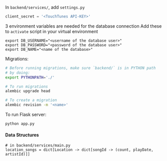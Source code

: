 In `backend/services/`, add `settings.py`

```python
client_secret = '<TouchTunes API-KEY>'
```

3 environment variables are needed for the database connection
Add these to `activate` script in your virtual environment

```dosini
export DB_USERNAME="<username of the database user>"
export DB_PASSWORD="<password of the database user>"
export DB_NAME="<name of the database>"
```

Migrations:
```sh
# Before running migrations, make sure `backend/` is in PYTHON path
# by doing:
export PYTHONPATH='./'

# To run migrations
alembic upgrade head

# To create a migration
alembic revision -m '<name>'
```

To run Flask server:
```shell
python app.py
```

#### Data Structures
```
# in backend/services/main.py
location_songs = dict[Location -> dict[songId -> (count, playDate, artistId)]]
```
